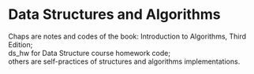 # Data Structures and Algorithms

Chaps are notes and codes of the book: Introduction to Algorithms, Third Edition; \
ds_hw for Data Structure course homework code; \
others are self-practices of structures and algorithms implementations.
